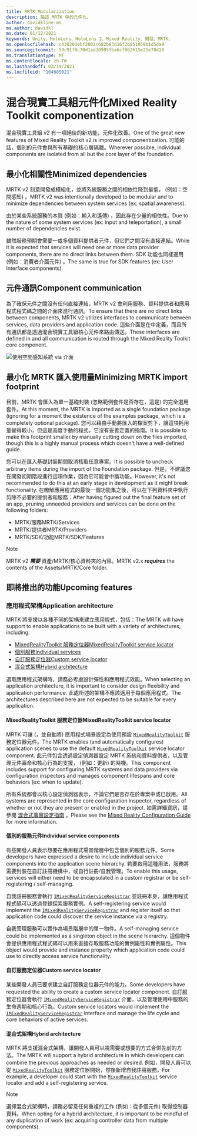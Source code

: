 ```yaml
---
title: MRTK_Modularization
description: 描述 MRTK 中的元件化。
author: davidkline-ms
ms.author: davidkl
ms.date: 01/12/2021
keywords: Unity、HoloLens、HoloLens 2、Mixed Reality、開發、MRTK、
ms.openlocfilehash: c430201ebf2002c682b83d16f2b951059b1d5da9
ms.sourcegitcommit: 59c91f8c70d1ad30995fba6cf862615e25e78d10
ms.translationtype: MT
ms.contentlocale: zh-TW
ms.lasthandoff: 03/19/2021
ms.locfileid: "104685021"
---
```

# <a name="mixed-reality-toolkit-componentization"></a><span data-ttu-id="73349-104">混合現實工具組元件化</span><span class="sxs-lookup"><span data-stu-id="73349-104">Mixed Reality Toolkit componentization</span></span>

<span data-ttu-id="73349-105">混合現實工具組 v2 有一項絕佳的新功能，元件化改善。</span><span class="sxs-lookup"><span data-stu-id="73349-105">One of the great new features of Mixed Reality Toolkit v2 is improved componentization.</span></span> <span data-ttu-id="73349-106">可能的話，個別的元件會與所有基礎的核心層隔離。</span><span class="sxs-lookup"><span data-stu-id="73349-106">Wherever possible, individual components are isolated from all but the core layer of the foundation.</span></span>

## <a name="minimized-dependencies"></a><span data-ttu-id="73349-107">最小化相關性</span><span class="sxs-lookup"><span data-stu-id="73349-107">Minimized dependencies</span></span>

<span data-ttu-id="73349-108">MRTK v2 刻意開發成模組化，並將系統服務之間的相依性降到最低， (例如：空間感知) 。</span><span class="sxs-lookup"><span data-stu-id="73349-108">MRTK v2 was intentionally developed to be modular and to minimize dependencies between system services (ex: spatial awareness).</span></span>

<span data-ttu-id="73349-109">由於某些系統服務的本質 (例如：輸入和遙傳) ，因此存在少量的相依性。</span><span class="sxs-lookup"><span data-stu-id="73349-109">Due to the nature of some system services (ex: input and teleportation), a small number of dependencies exist.</span></span>

<span data-ttu-id="73349-110">雖然服務預期會需要一或多個資料提供者元件，但它們之間沒有直接連結。</span><span class="sxs-lookup"><span data-stu-id="73349-110">While it is expected that services will need one or more data provider components, there are no direct links between them.</span></span> <span data-ttu-id="73349-111">SDK 功能也同樣適用 (例如：消費者介面元件) 。</span><span class="sxs-lookup"><span data-stu-id="73349-111">The same is true for SDK features (ex: User Interface components).</span></span>

## <a name="component-communication"></a><span data-ttu-id="73349-112">元件通訊</span><span class="sxs-lookup"><span data-stu-id="73349-112">Component communication</span></span>

<span data-ttu-id="73349-113">為了確保元件之間沒有任何直接連結，MRTK v2 會利用服務、資料提供者和應用程式程式碼之間的介面來進行通訊。</span><span class="sxs-lookup"><span data-stu-id="73349-113">To ensure that there are no direct links between components, MRTK v2 utilizes interfaces to communicate between services, data providers and application code.</span></span> <span data-ttu-id="73349-114">這些介面是在中定義，而且所有通訊都是透過混合現實工具組核心元件來路由傳送。</span><span class="sxs-lookup"><span data-stu-id="73349-114">These interfaces are defined in and all communication is routed through the Mixed Reality Toolkit core component.</span></span>

![使用空間感知系統 via 介面](../features/Images/Packaging/AccessingViaInterfaces.png)

## <a name="minimizing-mrtk-import-footprint"></a><span data-ttu-id="73349-116">最小化 MRTK 匯入使用量</span><span class="sxs-lookup"><span data-stu-id="73349-116">Minimizing MRTK import footprint</span></span>

<span data-ttu-id="73349-117">目前，MRTK 會匯入為單一基礎封裝 (忽略範例套件是否存在，這是) 的完全選用套件。</span><span class="sxs-lookup"><span data-stu-id="73349-117">At this moment, the MRTK is imported as a single foundation package (ignoring for a moment the existence of the examples package, which is a completely optional package).</span></span> <span data-ttu-id="73349-118">您可以藉由手動將匯入的檔案剪下，讓這項耗用量變得較小，但這是高度手動的程式，它沒有妥善定義的指南。</span><span class="sxs-lookup"><span data-stu-id="73349-118">It is possible to make this footprint smaller by manually cutting down on the files imported, though this is a highly manual process which doesn't have a well-defined guide.</span></span>

<span data-ttu-id="73349-119">您可以在匯入基礎封裝期間取消核取任意專案。</span><span class="sxs-lookup"><span data-stu-id="73349-119">It is possible to uncheck arbitrary items during the import of the Foundation package.</span></span> <span data-ttu-id="73349-120">但是，不建議您在開發初期階段進行這項作業，因為它可能會中斷功能。</span><span class="sxs-lookup"><span data-stu-id="73349-120">However, it's not recommended to do this at an early stage in development as it might break functionality.</span></span> <span data-ttu-id="73349-121">在瞭解應用程式的最後一個功能集之後，可以在下列資料夾中執行剪除不必要的提供者和服務：</span><span class="sxs-lookup"><span data-stu-id="73349-121">After having figured out the final feature set of an app, pruning unneeded providers and services can be done on the following folders:</span></span>

- <span data-ttu-id="73349-122">MRTK/服務</span><span class="sxs-lookup"><span data-stu-id="73349-122">MRTK/Services</span></span>
- <span data-ttu-id="73349-123">MRTK/提供者</span><span class="sxs-lookup"><span data-stu-id="73349-123">MRTK/Providers</span></span>
- <span data-ttu-id="73349-124">MRTK/SDK/功能</span><span class="sxs-lookup"><span data-stu-id="73349-124">MRTK/SDK/Features</span></span>

> [!NOTE]
> <span data-ttu-id="73349-125">MRTK v2 **_需要_** 資產/MRTK/核心資料夾的內容。</span><span class="sxs-lookup"><span data-stu-id="73349-125">MRTK v2.x **_requires_** the contents of the Assets/MRTK/Core folder.</span></span>

## <a name="upcoming-features"></a><span data-ttu-id="73349-126">即將推出的功能</span><span class="sxs-lookup"><span data-stu-id="73349-126">Upcoming features</span></span>

### <a name="application-architecture"></a><span data-ttu-id="73349-127">應用程式架構</span><span class="sxs-lookup"><span data-stu-id="73349-127">Application architecture</span></span>

<span data-ttu-id="73349-128">MRTK 將支援以各種不同的架構來建立應用程式，包括：</span><span class="sxs-lookup"><span data-stu-id="73349-128">The MRTK will have support to enable applications to be built with a variety of architectures, including:</span></span>

- [<span data-ttu-id="73349-129">MixedRealityToolkit 服務定位器</span><span class="sxs-lookup"><span data-stu-id="73349-129">MixedRealityToolkit service locator</span></span>](#mixedrealitytoolkit-service-locator)
- [<span data-ttu-id="73349-130">個別服務</span><span class="sxs-lookup"><span data-stu-id="73349-130">Individual services</span></span>](#individual-service-components)
- [<span data-ttu-id="73349-131">自訂服務定位器</span><span class="sxs-lookup"><span data-stu-id="73349-131">Custom service locator</span></span>](#custom-service-locator)
- [<span data-ttu-id="73349-132">混合式架構</span><span class="sxs-lookup"><span data-stu-id="73349-132">Hybrid architecture</span></span>](#hybrid-architecture)

<span data-ttu-id="73349-133">選取應用程式架構時，請務必考慮設計彈性和應用程式效能。</span><span class="sxs-lookup"><span data-stu-id="73349-133">When selecting an application architecture, it is important to consider design flexibility and application performance.</span></span> <span data-ttu-id="73349-134">此處所述的架構不應該適用于每個應用程式。</span><span class="sxs-lookup"><span data-stu-id="73349-134">The architectures described here are not expected to be suitable for every application.</span></span>

#### <a name="mixedrealitytoolkit-service-locator"></a><span data-ttu-id="73349-135">MixedRealityToolkit 服務定位器</span><span class="sxs-lookup"><span data-stu-id="73349-135">MixedRealityToolkit service locator</span></span>

<span data-ttu-id="73349-136">MRTK 可讓 (，並自動將) 應用程式場景設定為使用預設 [`MixedRealityToolkit`](xref:Microsoft.MixedReality.Toolkit.MixedRealityToolkit) 服務定位器元件。</span><span class="sxs-lookup"><span data-stu-id="73349-136">The MRTK enables (and automatically configures) application scenes to use the default [`MixedRealityToolkit`](xref:Microsoft.MixedReality.Toolkit.MixedRealityToolkit) service locator component.</span></span> <span data-ttu-id="73349-137">此元件包含透過設定偵測器設定 MRTK 系統和資料提供者，以及管理元件壽命和核心行為的支援， (例如：更新) 的時機。</span><span class="sxs-lookup"><span data-stu-id="73349-137">This component includes support for configuring MRTK systems and data providers via configuration inspectors and manages component lifespans and core behaviors (ex: when to update).</span></span>

<span data-ttu-id="73349-138">所有系統都會以核心設定偵測器表示，不論它們是否存在於專案中或已啟用。</span><span class="sxs-lookup"><span data-stu-id="73349-138">All systems are represented in the core configuration inspector, regardless of whether or not they are present or enabled in the project.</span></span> <span data-ttu-id="73349-139">如需詳細資訊，請參閱 [混合式事實設定指南](../out-of-scope/MixedRealityConfigurationGuide.md) 。</span><span class="sxs-lookup"><span data-stu-id="73349-139">Please see the [Mixed Reality Configuration Guide](../out-of-scope/MixedRealityConfigurationGuide.md) for more information.</span></span>

#### <a name="individual-service-components"></a><span data-ttu-id="73349-140">個別的服務元件</span><span class="sxs-lookup"><span data-stu-id="73349-140">Individual service components</span></span>

<span data-ttu-id="73349-141">有些開發人員表示想要在應用程式場景階層中包含個別的服務元件。</span><span class="sxs-lookup"><span data-stu-id="73349-141">Some developers have expressed a desire to include individual service components into the application scene hierarchy.</span></span> <span data-ttu-id="73349-142">若要啟用這種用法，服務將需要封裝在自訂註冊機構中，或自行註冊/自我管理。</span><span class="sxs-lookup"><span data-stu-id="73349-142">To enable this usage, services will either need to be encapsulated in a custom registrar or be self-registering / self-managing.</span></span>

<span data-ttu-id="73349-143">自我註冊服務會執行 [`IMixedRealityServiceRegistrar`](xref:Microsoft.MixedReality.Toolkit.IMixedRealityServiceRegistrar) 並註冊本身，讓應用程式程式碼可以透過登錄探索服務實例。</span><span class="sxs-lookup"><span data-stu-id="73349-143">A self-registering service would implement the [`IMixedRealityServiceRegistrar`](xref:Microsoft.MixedReality.Toolkit.IMixedRealityServiceRegistrar) and register itself so that application code could discover the service instance via a registry.</span></span>

<span data-ttu-id="73349-144">自我管理服務可以實作為場景階層中的單一物件。</span><span class="sxs-lookup"><span data-stu-id="73349-144">A self-managing service could be implemented as a singleton object in the scene hierarchy.</span></span> <span data-ttu-id="73349-145">這個物件會提供應用程式程式碼可以用來直接存取服務功能的實例屬性和實例屬性。</span><span class="sxs-lookup"><span data-stu-id="73349-145">This object would provide and instance property which application code could use to directly access service functionality.</span></span>

#### <a name="custom-service-locator"></a><span data-ttu-id="73349-146">自訂服務定位器</span><span class="sxs-lookup"><span data-stu-id="73349-146">Custom service locator</span></span>

<span data-ttu-id="73349-147">某些開發人員已要求建立自訂服務定位器元件的能力。</span><span class="sxs-lookup"><span data-stu-id="73349-147">Some developers have requested the ability to create a custom service locator component.</span></span> <span data-ttu-id="73349-148">自訂服務定位器會執行 [`IMixedRealityServiceRegistrar`](xref:Microsoft.MixedReality.Toolkit.IMixedRealityServiceRegistrar) 介面，以及管理使用中服務的生命週期和核心行為。</span><span class="sxs-lookup"><span data-stu-id="73349-148">Custom service locators would implement the [`IMixedRealityServiceRegistrar`](xref:Microsoft.MixedReality.Toolkit.IMixedRealityServiceRegistrar) interface and manage the life cycle and core behaviors of active services.</span></span>

#### <a name="hybrid-architecture"></a><span data-ttu-id="73349-149">混合式架構</span><span class="sxs-lookup"><span data-stu-id="73349-149">Hybrid architecture</span></span>

<span data-ttu-id="73349-150">MRTK 將支援混合式架構，讓開發人員可以視需要或想要的方式合併先前的方法。</span><span class="sxs-lookup"><span data-stu-id="73349-150">The MRTK will support a hybrid architecture in which developers can combine the previous approaches as needed or desired.</span></span> <span data-ttu-id="73349-151">例如，開發人員可以從 [`MixedRealityToolkit`](xref:Microsoft.MixedReality.Toolkit.MixedRealityToolkit) 服務定位器開始，然後新增自我註冊服務。</span><span class="sxs-lookup"><span data-stu-id="73349-151">For example, a developer could start with the [`MixedRealityToolkit`](xref:Microsoft.MixedReality.Toolkit.MixedRealityToolkit) service locator and add a self-registering service.</span></span>

> [!NOTE]
> <span data-ttu-id="73349-152">選擇混合式架構時，請務必留意任何重複的工作 (例如：從多個元件) 取得控制器資料。</span><span class="sxs-lookup"><span data-stu-id="73349-152">When opting for a hybrid architecture, it is important to be mindful of any duplication of work (ex: acquiring controller data from multiple components).</span></span>
